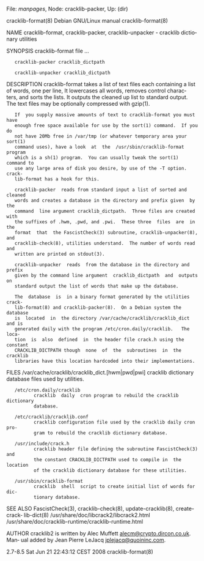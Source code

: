 File: *manpages*,  Node: cracklib-packer,  Up: (dir)

cracklib-format(8)          Debian GNU/Linux manual         cracklib-format(8)



NAME
       cracklib-format,  cracklib-packer, cracklib-unpacker - cracklib dictio‐
       nary utilities

SYNOPSIS
       cracklib-format file ...

       cracklib-packer cracklib_dictpath

       cracklib-unpacker cracklib_dictpath

DESCRIPTION
       cracklib-format takes a list of text files each containing  a  list  of
       words,  one  per line, It lowercases all words, removes control charac‐
       ters, and sorts the lists.  It outputs the cleaned up list to  standard
       output.  The text files may be optionally compressed with gzip(1).

       If  you supply massive amounts of text to cracklib-format you must have
       enough free space available for use by the sort(1) command.  If you  do
       not have 20Mb free in /var/tmp (or whatever temporary area your sort(1)
       command uses), have a look  at  the  /usr/sbin/cracklib-format  program
       which is a sh(1) program.  You can usually tweak the sort(1) command to
       use any large area of disk you desire, by use of the -T option.  crack‐
       lib-format has a hook for this.

       cracklib-packer  reads from standard input a list of sorted and cleaned
       words and creates a database in the directory and prefix given  by  the
       command  line argument cracklib_dictpath.  Three files are created with
       the suffixes of .hwm, .pwd, and .pwi.  These three  files  are  in  the
       format  that  the FascistCheck(3) subroutine, cracklib-unpacker(8), and
       cracklib-check(8), utilities understand.  The number of words read  and
       written are printed on stdout(3).

       cracklib-unpacker  reads  from the database in the directory and prefix
       given by the command line argument  cracklib_dictpath  and  outputs  on
       standard output the list of words that make up the database.

       The  database  is  in a binary format generated by the utilities crack‐
       lib-format(8) and cracklib-packer(8).  On a Debian system the  database
       is  located  in  the directory /var/cache/cracklib/cracklib_dict and is
       generated daily with the program /etc/cron.daily/cracklib.   The  loca‐
       tion  is  also  defined  in  the header file crack.h using the constant
       CRACKLIB_DICTPATH though  none  of  the  subroutines  in  the  cracklib
       libraries have this location hardcoded into their implementations.


FILES
       /var/cache/cracklib/cracklib_dict.[hwm|pwd|pwi]
              cracklib dictionary database files used by utilities.

       /etc/cron.daily/cracklib
              cracklib  daily  cron program to rebuild the cracklib dictionary
              database.

       /etc/cracklib/cracklib.conf
              cracklib configuration file used by the cracklib daily cron pro‐
              gram to rebuild the cracklib dictionary database.

       /usr/include/crack.h
              cracklib header file defining the subroutine FascistCheck(3) and
              the constant CRACKLIB_DICTPATH used to compile in  the  location
              of the cracklib dictionary database for these utilities.

       /usr/sbin/cracklib-format
              cracklib  shell  script to create initial list of words for dic‐
              tionary database.

SEE ALSO
       FascistCheck(3), cracklib-check(8),  update-cracklib(8),  create-crack‐
       lib-dict(8)
       /usr/share/doc/libcrack2/libcrack2.html
       /usr/share/doc/cracklib-runtime/cracklib-runtime.html

AUTHOR
       cracklib2  is written by Alec Muffett <alecm@crypto.dircon.co.uk>. Man‐
       ual added by Jean Pierre LeJacq <jplejacq@quoininc.com>.



2.7-8.5                  Sat Jun 21 22:43:12 CEST 2008      cracklib-format(8)
